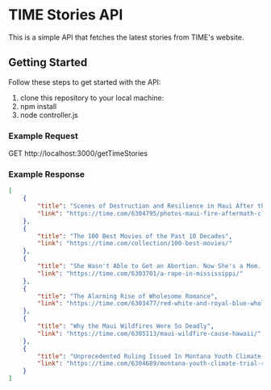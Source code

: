 # TIME Stories API

This is a simple API that fetches the latest stories from TIME's website.

## Getting Started

Follow these steps to get started with the API:

1. clone this repository to your local machine:
2. npm install
3. node controller.js

### Example Request
GET http://localhost:3000/getTimeStories

### Example Response
```json
[
    {
        "title": "Scenes of Destruction and Resilience in Maui After the Fire",
        "link": "https://time.com/6304795/photos-maui-fire-aftermath-climate-change-destruction-resilience/"
    },
    {
        "title": "The 100 Best Movies of the Past 10 Decades",
        "link": "https://time.com/collection/100-best-movies/"
    },
    {
        "title": "She Wasn't Able to Get an Abortion. Now She's a Mom. Soon She'll Start 7th Grade. ",
        "link": "https://time.com/6303701/a-rape-in-mississippi/"
    },
    {
        "title": "The Alarming Rise of Wholesome Romance",
        "link": "https://time.com/6303477/red-white-and-royal-blue-wholesome-romance/"
    },
    {
        "title": "Why the Maui Wildfires Were So Deadly",
        "link": "https://time.com/6305113/maui-wildfire-cause-hawaii/"
    },
    {
        "title": "Unprecedented Ruling Issued In Montana Youth Climate Trial",
        "link": "https://time.com/6304689/montana-youth-climate-trial-ruling/"
    }
]



